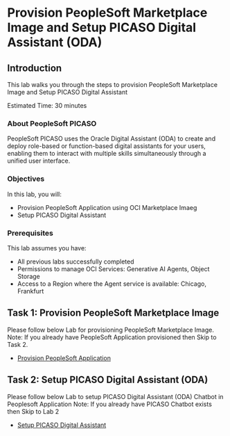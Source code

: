 # Provision PeopleSoft Marketplace Image and Setup PICASO Digital Assistant (ODA)

## Introduction

This lab walks you through the steps to provision PeopleSoft Marketplace Image and Setup PICASO Digital Assistant

Estimated Time: 30 minutes

### About PeopleSoft PICASO

PeopleSoft PICASO uses the Oracle Digital Assistant (ODA) to create and deploy role-based or function-based digital assistants for your users, enabling them to interact with multiple skills simultaneously through a unified user interface.

### Objectives

In this lab, you will:

* Provision PeopleSoft Application using OCI Marketplace Imaeg
* Setup PICASO Digital Assistant


### Prerequisites

This lab assumes you have:

* All previous labs successfully completed
* Permissions to manage OCI Services: Generative AI Agents, Object Storage
* Access to a Region where the Agent service is available: Chicago, Frankfurt

## Task 1: Provision PeopleSoft Marketplace Image

Please follow below Lab for provisioning PeopleSoft Marketplace Image.
Note: If you already have PeopleSoft Application provisioned then Skip to Task 2.

- [Provision PeopleSoft Application](https://apexapps.oracle.com/pls/apex/r/dbpm/livelabs/run-workshop?p210_wid=3208&p210_wec=&session=9132425471402)

## Task 2: Setup PICASO Digital Assistant (ODA)

Please follow below Lab to setup PICASO Digital Assistant (ODA) Chatbot in Peoplesoft Application
Note: If you already have PICASO Chatbot exists then Skip to Lab 2

- [Setup PICASO Digital Assistant](https://apexapps.oracle.com/pls/apex/r/dbpm/livelabs/run-workshop?p210_wid=3477&p210_wec=&session=4089959032971)


